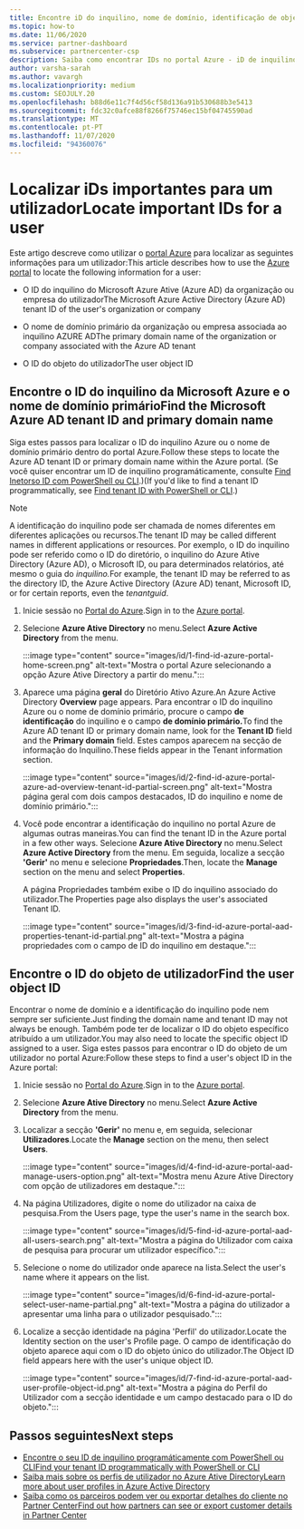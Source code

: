 ```yaml
---
title: Encontre iD do inquilino, nome de domínio, identificação de objeto de utilizador
ms.topic: how-to
ms.date: 11/06/2020
ms.service: partner-dashboard
ms.subservice: partnercenter-csp
description: Saiba como encontrar IDs no portal Azure - iD de inquilino Azure, nome de domínio ou ID de objeto de utilizador específico. Algumas tarefas precisam desta informação.
author: varsha-sarah
ms.author: vavargh
ms.localizationpriority: medium
ms.custom: SEOJULY.20
ms.openlocfilehash: b88d6e11c7f4d56cf58d136a91b530688b3e5413
ms.sourcegitcommit: fdc32c0afce88f8266f75746ec15bf04745590ad
ms.translationtype: MT
ms.contentlocale: pt-PT
ms.lasthandoff: 11/07/2020
ms.locfileid: "94360076"
---
```

# <a name="locate-important-ids-for-a-user"></a><span data-ttu-id="efd32-104">Localizar iDs importantes para um utilizador</span><span class="sxs-lookup"><span data-stu-id="efd32-104">Locate important IDs for a user</span></span>

<span data-ttu-id="efd32-105">Este artigo descreve como utilizar o [portal Azure](https://portal.azure.com/) para localizar as seguintes informações para um utilizador:</span><span class="sxs-lookup"><span data-stu-id="efd32-105">This article describes how to use the [Azure portal](https://portal.azure.com/) to locate the following information for a user:</span></span>

- <span data-ttu-id="efd32-106">O ID do inquilino do Microsoft Azure Ative (Azure AD) da organização ou empresa do utilizador</span><span class="sxs-lookup"><span data-stu-id="efd32-106">The Microsoft Azure Active Directory (Azure AD) tenant ID of the user's organization or company</span></span>

- <span data-ttu-id="efd32-107">O nome de domínio primário da organização ou empresa associada ao inquilino AZURE AD</span><span class="sxs-lookup"><span data-stu-id="efd32-107">The primary domain name of the organization or company associated with the Azure AD tenant</span></span>

- <span data-ttu-id="efd32-108">O ID do objeto do utilizador</span><span class="sxs-lookup"><span data-stu-id="efd32-108">The user object ID</span></span>

## <a name="find-the-microsoft-azure-ad-tenant-id-and-primary-domain-name"></a><span data-ttu-id="efd32-109">Encontre o ID do inquilino da Microsoft Azure e o nome de domínio primário</span><span class="sxs-lookup"><span data-stu-id="efd32-109">Find the Microsoft Azure AD tenant ID and primary domain name</span></span>

<span data-ttu-id="efd32-110">Siga estes passos para localizar o ID do inquilino Azure ou o nome de domínio primário dentro do portal Azure.</span><span class="sxs-lookup"><span data-stu-id="efd32-110">Follow these steps to locate the Azure AD tenant ID or primary domain name within the Azure portal.</span></span> <span data-ttu-id="efd32-111">(Se você quiser encontrar um ID de inquilino programáticamente, consulte [Find Inetorso ID com PowerShell ou CLI](/azure/active-directory/fundamentals/active-directory-how-to-find-tenant.md#find-tenant-id-with-powershell).)</span><span class="sxs-lookup"><span data-stu-id="efd32-111">(If you'd like to find a tenant ID programmatically, see [Find tenant ID with PowerShell or CLI](/azure/active-directory/fundamentals/active-directory-how-to-find-tenant.md#find-tenant-id-with-powershell).)</span></span>

> [!NOTE]
> <span data-ttu-id="efd32-112">A identificação do inquilino pode ser chamada de nomes diferentes em diferentes aplicações ou recursos.</span><span class="sxs-lookup"><span data-stu-id="efd32-112">The tenant ID may be called different names in different applications or resources.</span></span> <span data-ttu-id="efd32-113">Por exemplo, o ID do inquilino pode ser referido como o ID do diretório, o inquilino do Azure Ative Directory (Azure AD), o Microsoft ID, ou para determinados relatórios, até mesmo o guia do *inquilino.*</span><span class="sxs-lookup"><span data-stu-id="efd32-113">For example, the tenant ID may be referred to as the directory ID, the Azure Active Directory (Azure AD) tenant, Microsoft ID, or for certain reports, even the *tenantguid*.</span></span>

1. <span data-ttu-id="efd32-114">Inicie sessão no [Portal do Azure](https://portal.azure.com/).</span><span class="sxs-lookup"><span data-stu-id="efd32-114">Sign in to the [Azure portal](https://portal.azure.com/).</span></span>

2. <span data-ttu-id="efd32-115">Selecione **Azure Ative Directory** no menu.</span><span class="sxs-lookup"><span data-stu-id="efd32-115">Select **Azure Active Directory** from the menu.</span></span>

   :::image type="content" source="images/id/1-find-id-azure-portal-home-screen.png" alt-text="Mostra o portal Azure selecionando a opção Azure Ative Directory a partir do menu.":::

3. <span data-ttu-id="efd32-117">Aparece uma página **geral** do Diretório Ativo Azure.</span><span class="sxs-lookup"><span data-stu-id="efd32-117">An Azure Active Directory **Overview** page appears.</span></span> <span data-ttu-id="efd32-118">Para encontrar o ID do inquilino Azure ou o nome de domínio primário, procure o campo **de identificação** do inquilino e o campo **de domínio primário.**</span><span class="sxs-lookup"><span data-stu-id="efd32-118">To find the Azure AD tenant ID or primary domain name, look for the **Tenant ID** field and the **Primary domain** field.</span></span> <span data-ttu-id="efd32-119">Estes campos aparecem na secção de informação do Inquilino.</span><span class="sxs-lookup"><span data-stu-id="efd32-119">These fields appear in the Tenant information section.</span></span>

   :::image type="content" source="images/id/2-find-id-azure-portal-azure-ad-overview-tenant-id-partial-screen.png" alt-text="Mostra página geral com dois campos destacados, ID do inquilino e nome de domínio primário.":::

4. <span data-ttu-id="efd32-121">Você pode encontrar a identificação do inquilino no portal Azure de algumas outras maneiras.</span><span class="sxs-lookup"><span data-stu-id="efd32-121">You can find the tenant ID in the Azure portal in a few other ways.</span></span> <span data-ttu-id="efd32-122">Selecione **Azure Ative Directory** no menu.</span><span class="sxs-lookup"><span data-stu-id="efd32-122">Select **Azure Active Directory** from the menu.</span></span> <span data-ttu-id="efd32-123">Em seguida, localize a secção **'Gerir'** no menu e selecione **Propriedades**.</span><span class="sxs-lookup"><span data-stu-id="efd32-123">Then, locate the **Manage** section on the menu and select **Properties**.</span></span>

   <span data-ttu-id="efd32-124">A página Propriedades também exibe o ID do inquilino associado do utilizador.</span><span class="sxs-lookup"><span data-stu-id="efd32-124">The Properties page also displays the user's associated Tenant ID.</span></span>

   :::image type="content" source="images/id/3-find-id-azure-portal-aad-properties-tenant-id-partial.png" alt-text="Mostra a página propriedades com o campo de ID do inquilino em destaque.":::

## <a name="find-the-user-object-id"></a><span data-ttu-id="efd32-126">Encontre o ID do objeto de utilizador</span><span class="sxs-lookup"><span data-stu-id="efd32-126">Find the user object ID</span></span>

<span data-ttu-id="efd32-127">Encontrar o nome de domínio e a identificação do inquilino pode nem sempre ser suficiente.</span><span class="sxs-lookup"><span data-stu-id="efd32-127">Just finding the domain name and tenant ID may not always be enough.</span></span> <span data-ttu-id="efd32-128">Também pode ter de localizar o ID do objeto específico atribuído a um utilizador.</span><span class="sxs-lookup"><span data-stu-id="efd32-128">You may also need to locate the specific object ID assigned to a user.</span></span> <span data-ttu-id="efd32-129">Siga estes passos para encontrar o ID do objeto de um utilizador no portal Azure:</span><span class="sxs-lookup"><span data-stu-id="efd32-129">Follow these steps to find a user's object ID in the Azure portal:</span></span>

1. <span data-ttu-id="efd32-130">Inicie sessão no [Portal do Azure](https://portal.azure.com/).</span><span class="sxs-lookup"><span data-stu-id="efd32-130">Sign in to the [Azure portal](https://portal.azure.com/).</span></span>

2. <span data-ttu-id="efd32-131">Selecione **Azure Ative Directory** no menu.</span><span class="sxs-lookup"><span data-stu-id="efd32-131">Select **Azure Active Directory** from the menu.</span></span>

3. <span data-ttu-id="efd32-132">Localizar a secção **'Gerir'** no menu e, em seguida, selecionar **Utilizadores**.</span><span class="sxs-lookup"><span data-stu-id="efd32-132">Locate the **Manage** section on the menu, then select **Users**.</span></span>

      :::image type="content" source="images/id/4-find-id-azure-portal-aad-manage-users-option.png" alt-text="Mostra menu Azure Ative Directory com opção de utilizadores em destaque.":::

4. <span data-ttu-id="efd32-134">Na página Utilizadores, digite o nome do utilizador na caixa de pesquisa.</span><span class="sxs-lookup"><span data-stu-id="efd32-134">From the Users page, type the user's name in the search box.</span></span>

      :::image type="content" source="images/id/5-find-id-azure-portal-aad-all-users-search.png" alt-text="Mostra a página do Utilizador com caixa de pesquisa para procurar um utilizador específico.":::

5. <span data-ttu-id="efd32-136">Selecione o nome do utilizador onde aparece na lista.</span><span class="sxs-lookup"><span data-stu-id="efd32-136">Select the user's name where it appears on the list.</span></span>  

      :::image type="content" source="images/id/6-find-id-azure-portal-select-user-name-partial.png" alt-text="Mostra a página do utilizador a apresentar uma linha para o utilizador pesquisado.":::

6. <span data-ttu-id="efd32-138">Localize a secção identidade na página 'Perfil' do utilizador.</span><span class="sxs-lookup"><span data-stu-id="efd32-138">Locate the Identity section on the user's Profile page.</span></span> <span data-ttu-id="efd32-139">O campo de identificação do objeto aparece aqui com o ID do objeto único do utilizador.</span><span class="sxs-lookup"><span data-stu-id="efd32-139">The Object ID field appears here with the user's unique object ID.</span></span>

      :::image type="content" source="images/id/7-find-id-azure-portal-aad-user-profile-object-id.png" alt-text="Mostra a página do Perfil do Utilizador com a secção identidade e um campo destacado para o ID do objeto.":::

## <a name="next-steps"></a><span data-ttu-id="efd32-141">Passos seguintes</span><span class="sxs-lookup"><span data-stu-id="efd32-141">Next steps</span></span>

- [<span data-ttu-id="efd32-142">Encontre o seu ID de inquilino programáticamente com PowerShell ou CLI</span><span class="sxs-lookup"><span data-stu-id="efd32-142">Find your tenant ID programmatically with PowerShell or CLI</span></span>](/azure/active-directory/fundamentals/active-directory-how-to-find-tenant)
- [<span data-ttu-id="efd32-143">Saiba mais sobre os perfis de utilizador no Azure Ative Directory</span><span class="sxs-lookup"><span data-stu-id="efd32-143">Learn more about user profiles in Azure Active Directory</span></span>](/azure/active-directory/fundamentals/active-directory-users-profile-azure-portal)
- [<span data-ttu-id="efd32-144">Saiba como os parceiros podem ver ou exportar detalhes do cliente no Partner Center</span><span class="sxs-lookup"><span data-stu-id="efd32-144">Find out how partners can see or export customer details in Partner Center</span></span>](see-your-customer-list.md)
